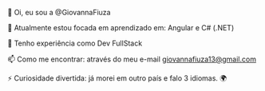 👋 Oi, eu sou a @GiovannaFiuza


🌱 Atualmente estou focada em aprendizado em: Angular e C# (.NET)

💞️ Tenho experiência como Dev FullStack 

📫 Como me encontrar: através do meu e-mail giovannafiuza13@gmail.com

⚡ Curiosidade divertida: já morei em outro país e falo 3 idiomas. 🌍
